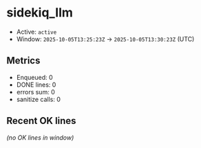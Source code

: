 # sidekiq_llm

- Active: `active`
- Window: `2025-10-05T13:25:23Z` → `2025-10-05T13:30:23Z` (UTC)

## Metrics
- Enqueued: 0
- DONE lines: 0
- errors sum: 0
- sanitize calls: 0

## Recent OK lines
_(no OK lines in window)_
